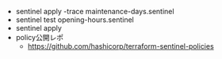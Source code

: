 - sentinel apply -trace maintenance-days.sentinel
- sentinel test opening-hours.sentinel
- sentinel apply
- policy公開レポ
  - https://github.com/hashicorp/terraform-sentinel-policies
